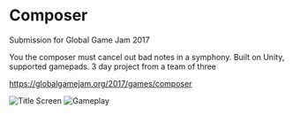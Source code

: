 # Composer

Submission for Global Game Jam 2017

You the composer must cancel out bad notes in a symphony. Built on Unity, supported gamepads. 3 day project from a team of three

https://globalgamejam.org/2017/games/composer

![Title Screen](https://ggj.s3.amazonaws.com/styles/game_sidebar__wide/game/featured_image/16251380_1363991306978776_390464986_o.png?itok=e2QTXlWd&timestamp=1485133185 "Title Screen")
![Gameplay](https://ggj.s3.amazonaws.com/styles/feature_image__wide/games/screenshots/16245010_1363991943645379_839379003_o.png?itok=eRR4qtNt&timestamp=1485133185)
